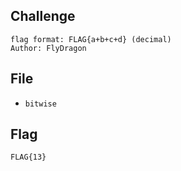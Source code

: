 ## Challenge
```
flag format: FLAG{a+b+c+d} (decimal)
Author: FlyDragon
```
## File
- `bitwise`
## Flag
```
FLAG{13}
```
